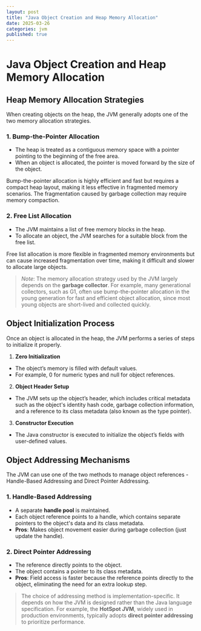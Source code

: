 ```yaml
---
layout: post
title: "Java Object Creation and Heap Memory Allocation"
date: 2025-03-26
categories: jvm
published: true
---
```


# Java Object Creation and Heap Memory Allocation

## Heap Memory Allocation Strategies

When creating objects on the heap, the JVM generally adopts one of the two memory allocation strategies.

### 1. Bump-the-Pointer Allocation

- The heap is treated as a contiguous memory space with a pointer pointing to the beginning of the free area.
- When an object is allocated, the pointer is moved forward by the size of the object.

Bump-the-pointer allocation is highly efficient and fast but requires a compact heap layout, making it less effective in fragmented memory scenarios. The fragmentation caused by garbage collection may require memory compaction.

### 2. Free List Allocation

- The JVM maintains a list of free memory blocks in the heap.
- To allocate an object, the JVM searches for a suitable block from the free list.

Free list allocation is more flexible in fragmented memory environments but can cause increased fragmentation over time, making it difficult and slower to allocate large objects.

> *Note*: The memory allocation strategy used by the JVM largely depends on the **garbage collector**. For example, many generational collectors, such as G1, often use bump-the-pointer allocation in the young generation for fast and efficient object allocation, since most young objects are short-lived and collected quickly.

## Object Initialization Process

Once an object is allocated in the heap, the JVM performs a series of steps to initialize it properly.

1. **Zero Initialization**  
- The object’s memory is filled with default values.
- For example, 0 for numeric types and null for object references.
2. **Object Header Setup**
- The JVM sets up the object’s header, which includes critical metadata such as the object's identity hash code, garbage collection information, and a reference to its class metadata (also known as the type pointer).
3. **Constructor Execution**
- The Java constructor is executed to initialize the object’s fields with user-defined values.

## Object Addressing Mechanisms

The JVM can use one of the two methods to manage object references - Handle-Based Addressing and Direct Pointer Addressing.

### 1. Handle-Based Addressing
- A separate **handle pool** is maintained.
- Each object reference points to a handle, which contains separate pointers to the object's data and its class metadata.
- **Pros**: Makes object movement easier during garbage collection (just update the handle).

### 2. Direct Pointer Addressing

- The reference directly points to the object.
- The object contains a pointer to its class metadata.
- **Pros**: Field access is faster because the reference points directly to the object, eliminating the need for an extra lookup step.

> The choice of addressing method is implementation-specific. It depends on how the JVM is designed rather than the Java language specification. For example, the **HotSpot JVM**, widely used in production environments, typically adopts **direct pointer addressing** to prioritize performance.
